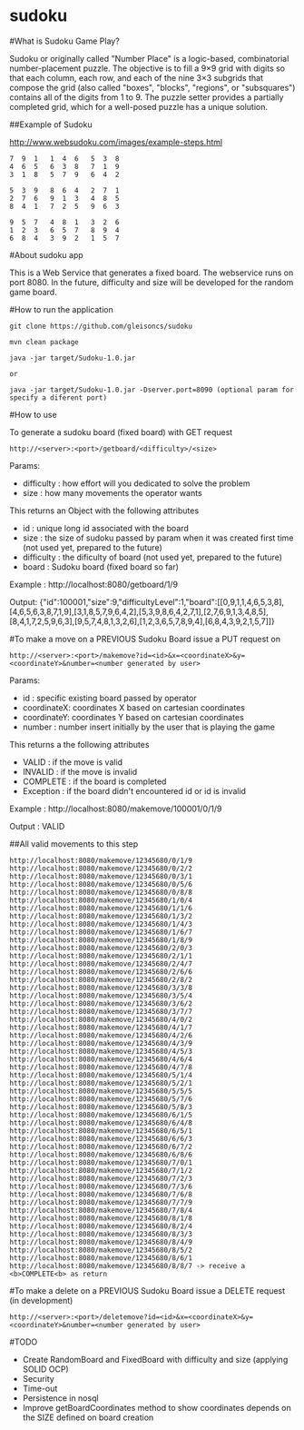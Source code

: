 # sudoku

#What is Sudoku Game Play?


Sudoku or originally called "Number Place" is a logic-based, combinatorial number-placement puzzle. The objective is to fill a 9×9 grid with digits so that each column, each row, and each of the nine 3×3 subgrids that compose the grid (also called "boxes", "blocks", "regions", or "subsquares") contains all of the digits from 1 to 9. The puzzle setter provides a partially completed grid, which for a well-posed puzzle has a unique solution.

##Example of Sudoku 

http://www.websudoku.com/images/example-steps.html

	7  9  1   1  4  6   5  3  8  
	4  6  5   6  3  8   7  1  9 
	3  1  8   5  7  9   6  4  2
	  
	5  3  9   8  6  4   2  7  1  
	2  7  6   9  1  3   4  8  5 
	8  4  1   7  2  5   9  6  3  
	
	9  5  7   4  8  1   3  2  6  
	1  2  3   6  5  7   8  9  4 
	6  8  4   3  9  2   1  5  7 


#About sudoku app

This is a Web Service that generates a fixed board. The webservice runs on port 8080. In the future, difficulty and size will be developed for the random game board. 

#How to run the application
    
	git clone https://github.com/gleisoncs/sudoku
    
	mvn clean package
	
	java -jar target/Sudoku-1.0.jar

	or
	
	java -jar target/Sudoku-1.0.jar -Dserver.port=8090 (optional param for specify a diferent port)

#How to use

To generate a sudoku board (fixed board) with GET request

	http://<server>:<port>/getboard/<difficulty>/<size>

Params:
- difficulty : how effort will you dedicated to solve the problem
- size       : how many movements the operator wants
        
This returns an Object with the following attributes 
- id         : unique long id associated with the board   
- size       : the size of sudoku passed by param when it was created first time (not used yet, prepared to the future)
- difficulty : the dificulty of board (not used yet, prepared to the future)
- board      : Sudoku board (fixed board so far)
                   
Example      : http://localhost:8080/getboard/1/9
     
Output: {"id":100001,"size":9,"difficultyLevel":1,"board":[[0,9,1,1,4,6,5,3,8],[4,6,5,6,3,8,7,1,9],[3,1,8,5,7,9,6,4,2],[5,3,9,8,6,4,2,7,1],[2,7,6,9,1,3,4,8,5],[8,4,1,7,2,5,9,6,3],[9,5,7,4,8,1,3,2,6],[1,2,3,6,5,7,8,9,4],[6,8,4,3,9,2,1,5,7]]}
                
#To make a move on a PREVIOUS Sudoku Board issue a PUT request on

	http://<server>:<port>/makemove?id=<id>&x=<coordinateX>&y=<coordinateY>&number=<number generated by user>

Params:
- id         : specific existing board passed by operator
- coordinateX: coordinates X based on cartesian coordinates
- coordinateY: coordinates Y based on cartesian coordinates
- number     : number insert initially by the user that is playing the game

This returns a the following attributes 
- VALID      : if the move is valid
- INVALID    : if the move is invalid
- COMPLETE   : if the board is completed
- Exception  : if the board didn't encountered id or id is invalid
                   
Example      : http://localhost:8080/makemove/100001/0/1/9
    
Output       : VALID

##All valid movements to this step

	http://localhost:8080/makemove/12345680/0/1/9
	http://localhost:8080/makemove/12345680/0/2/2
	http://localhost:8080/makemove/12345680/0/3/1
	http://localhost:8080/makemove/12345680/0/5/6
	http://localhost:8080/makemove/12345680/0/8/8
	http://localhost:8080/makemove/12345680/1/0/4
	http://localhost:8080/makemove/12345680/1/1/6
	http://localhost:8080/makemove/12345680/1/3/2
	http://localhost:8080/makemove/12345680/1/4/3
	http://localhost:8080/makemove/12345680/1/6/7
	http://localhost:8080/makemove/12345680/1/8/9
	http://localhost:8080/makemove/12345680/2/0/3
	http://localhost:8080/makemove/12345680/2/1/1
	http://localhost:8080/makemove/12345680/2/4/7
	http://localhost:8080/makemove/12345680/2/6/6
	http://localhost:8080/makemove/12345680/2/8/2
	http://localhost:8080/makemove/12345680/3/3/8
	http://localhost:8080/makemove/12345680/3/5/4
	http://localhost:8080/makemove/12345680/3/6/2
	http://localhost:8080/makemove/12345680/3/7/7
	http://localhost:8080/makemove/12345680/4/0/2
	http://localhost:8080/makemove/12345680/4/1/7
	http://localhost:8080/makemove/12345680/4/2/6
	http://localhost:8080/makemove/12345680/4/3/9
	http://localhost:8080/makemove/12345680/4/5/3
	http://localhost:8080/makemove/12345680/4/6/4
	http://localhost:8080/makemove/12345680/4/7/8
	http://localhost:8080/makemove/12345680/5/1/4
	http://localhost:8080/makemove/12345680/5/2/1
	http://localhost:8080/makemove/12345680/5/5/5
	http://localhost:8080/makemove/12345680/5/7/6
	http://localhost:8080/makemove/12345680/5/8/3
	http://localhost:8080/makemove/12345680/6/1/5
	http://localhost:8080/makemove/12345680/6/4/8
	http://localhost:8080/makemove/12345680/6/5/1
	http://localhost:8080/makemove/12345680/6/6/3
	http://localhost:8080/makemove/12345680/6/7/2
	http://localhost:8080/makemove/12345680/6/8/6
	http://localhost:8080/makemove/12345680/7/0/1
	http://localhost:8080/makemove/12345680/7/1/2
	http://localhost:8080/makemove/12345680/7/2/3
	http://localhost:8080/makemove/12345680/7/3/6
	http://localhost:8080/makemove/12345680/7/6/8
	http://localhost:8080/makemove/12345680/7/7/9
	http://localhost:8080/makemove/12345680/7/8/4
	http://localhost:8080/makemove/12345680/8/1/8
	http://localhost:8080/makemove/12345680/8/2/4
	http://localhost:8080/makemove/12345680/8/3/3
	http://localhost:8080/makemove/12345680/8/4/9
	http://localhost:8080/makemove/12345680/8/5/2
	http://localhost:8080/makemove/12345680/8/6/1
	http://localhost:8080/makemove/12345680/8/8/7 -> receive a <b>COMPLETE<b> as return

#To make a delete on a PREVIOUS Sudoku Board issue a DELETE request (in development)
  
	http://<server>:<port>/deletemove?id=<id>&x=<coordinateX>&y=<coordinateY>&number=<number generated by user>


#TODO

- Create RandomBoard and FixedBoard with difficulty and size (applying SOLID OCP)
- Security
- Time-out
- Persistence in nosql
- Improve getBoardCoordinates method to show coordinates depends on the SIZE defined on board creation